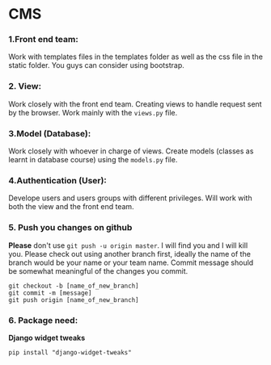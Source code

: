 # CMS




### 1.Front end team:
Work with templates files in the templates folder as well as the css file in the static folder. You guys can consider using bootstrap.

### 2. View:
Work closely with the front end team. Creating views to handle request sent by the browser. Work mainly with the ``views.py`` file.

### 3.Model (Database):
Work closely with whoever in charge of views. Create models (classes as learnt in database course) using the ``models.py`` file.

### 4.Authentication (User):
Develope users and users groups with different privileges. Will work with both the view and the front end team.

### 5. Push you changes on github
**Please** don't use ``git push -u origin master``. I will find you and I will kill you. Please check out using another branch first, ideally the name of the branch would be your name or your team name. Commit message should be somewhat meaningful of the changes you commit.

	git checkout -b [name_of_new_branch] 
	git commit -m [message]
	git push origin [name_of_new_branch]
	
### 6. Package need:
**Django widget tweaks**

	pip install "django-widget-tweaks"
